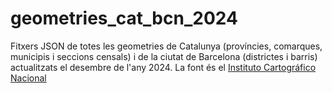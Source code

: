 # geometries_cat_bcn_2024
Fitxers JSON de totes les geometries de Catalunya (províncies, comarques, municipis i seccions censals) i de la ciutat de Barcelona (districtes i barris) actualitzats el desembre de l'any 2024. La font és el [Instituto Cartográfico Nacional](https://www.ign.es/web/ign/portal)
